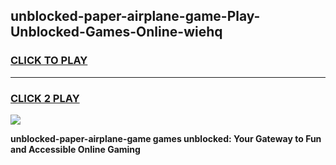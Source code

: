 
## unblocked-paper-airplane-game-Play-Unblocked-Games-Online-wiehq
<h3>
<a href="https://premium76.site?title=unblocked-paper-airplane-game&ref=25A">CLICK TO PLAY</a></h3>
<hr>

<h3>
<a href="https://premium76.site?title=unblocked-paper-airplane-game&ref=25A">CLICK 2 PLAY</a>
  
</h3>

<a href="https://premium76.site?title=unblocked-paper-airplane-game&ref=25A"><img src="https://clearcache.store/games.png"></a>


**unblocked-paper-airplane-game games unblocked: Your Gateway to Fun and Accessible Online Gaming**
